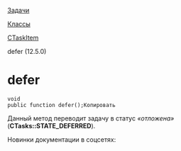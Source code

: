 [Задачи](/api_help/tasks/index.php)

[Классы](/api_help/tasks/classes/index.php)

[CTaskItem](/api_help/tasks/classes/ctaskitem/index.php)

defer (12.5.0)

defer
=====

```
void 
public function defer();Копировать
```

Данный метод переводит задачу в статус *«отложена»* (**CTasks::STATE\_DEFERRED**).

Новинки документации в соцсетях: